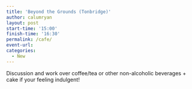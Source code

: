 ```yaml
---
title: 'Beyond the Grounds (Tonbridge)'
author: calumryan
layout: post
start-time: '15:00'
finish-time: '16:30'
permalink: /cafe/
event-url:
categories:
  - New
---
```

Discussion and work over coffee/tea or other non-alcoholic beverages + cake if your feeling indulgent!
<!--more-->